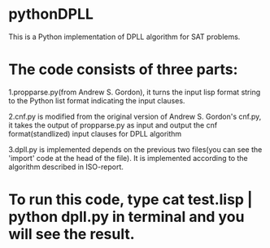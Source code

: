 # pythonDPLL
This is a Python implementation of DPLL algorithm for SAT problems.

# The code consists of three parts:

1.propparse.py(from Andrew S. Gordon), it turns the input lisp format string to the Python list format indicating the input clauses.

2.cnf.py is modified from the original version of Andrew S. Gordon's cnf.py, it takes the output of propparse.py as input and output the cnf format(standlized) input clauses for DPLL algorithm

3.dpll.py is implemented depends on the previous two files(you can see the 'import' code at the head of the file). It is implemented according to the algorithm described in ISO-report. 

# To run this code, type cat test.lisp | python dpll.py in terminal and you will see the result.
